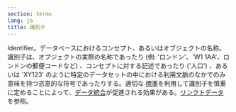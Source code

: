 ```yaml
---
section: terms
lang: ja
title: 識別子
---
```


Identifier。データベースにおけるコンセプト、あるいはオブジェクトの名称。識別子は、オブジェクトの実際の名称であったり (例: 'ロンドン'、'W1 1AA'、ロンドンの郵便コードなど) 、コンセプトに対する記述であったり ('人口') 、あるいは 'XY123' のように特定のデータセットの中における利用文脈のなかでのみ意味を持つ恣意的な符号であったりする。適切な [標準](/glossary/ja/terms/linked-data/standard)を利用して識別子を慎重に定めることによって、[データ統合](/glossary/ja/terms/data-integration/)が促進される効果がある。[リンクトデータ](/glossary/ja/terms/linked-data/) を参照。
